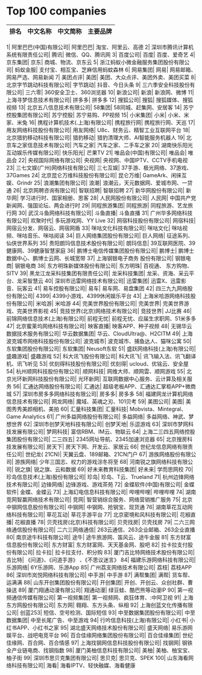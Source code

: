 # Top 100 companies

排名|	中文名称|	中文简称|	主要品牌
------|------|------|------

1|	阿里巴巴(中国)有限公司|	阿里巴巴|	淘宝、阿里云、高德
2|	深圳市腾讯计算机系统有限责任公司|	腾讯|	微信、QQ、腾讯网
3|	百度公司|	百度|	百度、爱奇艺
4|	京东集团|	京东|	商城、物流、京东云
5|	浙江蚂蚁小微金融服务集团股份有限公司|	蚂蚁金服|	支付宝、相互宝、芝麻信用蚂蚊森林
6|	网易集团|	网易|	网易邮箱、网易严选、网易新闻
7|	美团点评|	美团|	美团、大众点评、美团外卖、美团买菜
8|	北京字节跳动科技有限公司|	字节跳动|	抖音、今日头条
9|	三六季安全科技股份有限公司|	三六零|	360安全卫士、360浏览器
10|	新浪公司|	新浪|	新浪网、微博
11|	上海寻梦信息技术有限公司|	拼多多|	拼多多
12|	搜狐公司|	搜狐|	搜狐媒体、搜狐视频
13|	北京五八信息技术有限公司|	58集团|	58同城、赶集网、安居客
14|	苏宁控股集团有限公司|	苏宁控股|	苏宁易购、PP视频
15|	小米集团|	小米|	小米、米家、米兔
16|	携程计算机技术(.上海)有限公司|	携程旅行网|	携程旅行网、天巡
17|	用友网络科技股份有限公司|	用友网络|	U8c、财务云、精智工业互联网平台
18|	北京猎豹移动科技有限公司|	猎豹移动|	猎豹清理大师、AI智能服务机器人
19|	北京车之家信息技术有限公司|	汽车之家|	汽车之家、二手车之家
20|	湖南快乐阳光互动娱乐传媒有限公司|	快乐阳光|	芒果TV
21|	唯品会(中国)有限公司|	唯品会|	唯品会
22|	央视国际网络有限公司|	央视网|	央视网、中国IPTV、CCTV手机电视
23|	三七文娱(广州)网络科技有限公司|	三七互娱|	37手游、极光网络、37游戏、37Games
24|	北京昆仑万维科技股份有限公司|	昆仑万维|	GameArk、闲徕互娱、Grindr
25|	浪潮集团有限公司|	浪潮|	浪潮云，天元数据网、爱城市网、一贷通
26|	北京网聘咨询有限公司|	智联招聘|	智联招聘
27|	新华网股份有限公司|	新华网|	学习进行时、国家相册、思客
28|	人民网股份有限公司|	人民网|	中国共产党新闻网、强国论坛、两会进行时
29|	同程旅游集团|	同程旅游|	同程旅游、艺龙旅行网
30|	武汉斗鱼网络科技有限公司|	斗鱼直播|	斗鱼直播
31|	广州华多网络科技有限公司|	欢聚时代|	多玩游戏网、YY Live
32|	网宿科技股份有限公司|	网宿科技|	网宿云分发、网宿云、网宿网盾
33|	咪咕文化科技有限公司|	咪咕文化|	咪咕视频、咪咕音乐、咪咕阅读
34|	巨人网络集团股份有限公司|	巨人网络|	征途系列、仙侠世界系列
35|	贵阳朗玛信息技术股份有限公司|	朗玛信息|	39互联网医院、39健康网、39健康智慧家庭
36|	鹏博士电信传媒集团股份有限公司|	鹏博士|	鹏博士数据中心、鹏博士云网、长城宽带
37|	上海钢银电子商务 股份有限公司|	钢银电商|	钢银电商
38|	东方明珠新媒体股份有限公司|	东方明珠|	百视通、 东方购物、SITV
39|	黑龙江龙采科技集团有限责任公司|	龙采科技集团|	龙采、资海、采云平台、龙采智慧云
40|	深圳市迅雷网络技术有限公司|	迅雷集团|	迅雷X、迅雷影音、玩客云
41|	易车控股有限公司|	易车|	易车网、易盘集团
42|	四三九九网络股份有限公司|	4399|	4399小游戏、4399休闲娱乐平台
43|	上海米哈游网络科技股份有限公司|	米哈游|	米哈游
44|	完美世界股份有限公司|	完美世界|	完美世界游戏、完美世界影视
45|	竞技世界(北京)网络技术有限公司|	竞技世界|	JJ比赛
46|	前锦网络信息技术(上海)有限公司|	前程无忧|	前程无忧、应届生求职网、51米多多
47|	北京蜜莱坞网络科技有限公司|	映客直播|	映客APP、种子视频
48|	无锡华云数据技术服务有限公司|	华云数据集团|	华云、CloudUltra@、H2CITM
49|	上海波克城市网络科技股份有限公司|	波克城市|	波克城市、捕鱼达人、猫咪公寓
50|	东软集团股份有限公司|	东软集团|	Neusoft东软
51|	盛跃网络科技(上海)有限公司|	盛趣游戏|	盛趣游戏
52|	科大讯飞股份有限公司|	科大讯飞|	讯飞输入法、讯飞翻译机、讯飞听见
53|	优刻得科技股份有限公司|	优刻得|	ucloud、优铭云、安全屋
54|	杭州顺网科技股份有限公司|	顺网科技|	网维大师、顺网雲、顺网游戏
55|	北京光环新网科技股份有限公司|	光环新网|	互联网数据中心服务、云计算及相关服务
56|	汇通达网络股份有限公司|	汇通达|	超级老板APP、汇通达汇掌柜APP+微商城
57|	深圳市房多多网络科技有限公司|	房多多|	房多多
58|	福建网龙计算机网络信息技术有限公司|	网龙网络|	魔域、英魂之刃、101贝考
59|	美图公司|	美图|	美图秀秀美颜相机、美拍
60|	汇量科技集团|	汇量科技|	Mobvista、Mintegral、Game Analytics
61|	广州多益网络股份有限公司|	多益网络|	多益网络、神武、梦想世界
62|	深圳市创梦天地科技有限公司|	创梦天地|	乐逗游戏
63|	深圳市梦网科技发展有限公司|	梦网科技|	富信RBM、IM云、物联云
64|	上海二三四五网络控股集团股份有限公司|	二三四五|	2345网址导航、2345加速浏览器
65|	北京搜房科技发展有限公司|	房天下|	房天下网、开发云、家居云
66|	世纪龙信息网络有限责任公司|	世纪龙( 21CN)|	天翼云盘、189邮箱、21CN门户
67|	游族网络股份有限公司|	游族网络|	少年三国志、权力的游戏淙冬将至
68|	河南锐之旗网络科技有限公司|	锐之旗|	锐之旗、云和数据
69|	好未来教育科技集团|	好未来|	学而思网校
70|	珍岛信息技术(上海)股份有限公司|	珍岛|	珍岛、T云、Trueland
71|	杭州边锋网络技术有限公司|	边锋网络|	边锋游戏、游戏茶苑
72|	金蝶软件(中国)有限公司|	金蝶软件|	金蝶、金蝶云
73|	上海幻电信息科技有限公司|	哔哩哔哩|	哔哩哔哩
74|	湖南竞网智赢网络技术有限公司|	竞网|	智营销综合服务、网络营销推广服务
75|	北京中钢网信息股份有限公司|	中钢网|	中钢网、抢钢宝、现货通
76|	湖南草花互动网络科技有限公司|	草花互动|	草花手游平台
77|	北京密境和风科技有限公司|	花椒直播|	花椒直播
78|	贝壳找房(北京)科技有限公司|	贝壳找房|	贝壳找房
79|	二六三网络通信股份有限公司|	二六三网络通信|	263云通信、263企业邮箱、263企业直播
80|	南京途牛科技有限公司|	途牛|	途牛旅游网、笛风云、途牛金服
81|	东方财富信息股份有限公司|	东方财富|	东方财富网、天天基金网、股吧
82|	拉卡拉支付股份有限公司|	拉卡拉|	拉卡拉支付、积分购
83|	厦门吉比特网络技术股份有限公司|	吉比特|	《问道》、《问道手游》 、《不思议迷言》
84|	福建乐游网络科技有限公司|	乐游网络|	6Y乐游网、乐游App
85|	广州荔支网络技术有限公司|	荔枝|	荔枝APP
86|	深圳市岚悦网络科技有限公司|	中手游|	中手游
87|	满帮集团|	满帮|	货车帮、运满满
88|	山东开创集团股份有限公司|	开创集团|	开创、开创云、众创社群、曹操送
89|	厦门翔通动漫有限公司|	翔通动漫|	绿豆蛙、酷巴熊等动漫IP
90|	第一视频通信传媒有限公司|	第一视频集团|	第一视频网、疯狂体育、:中阿卫视
91|	上海东方网股份有限公司|	东方网|	翱翔、东方头条、纵相
92|	上海创蓝文化传播有限公司|	创蓝253|	短信、空号检测、国际短信
93|	中至数据集团股份有限公司|	中至数据集团|	中至长尾广告、中至游戏
94|	行吟信息科技(上海)有限公司|	小红书|	小红书APP、小红书之家
95|	湖北盛天网络技术股份有限公司|	盛天网络|	易乐游网娱平台、战吧电竞平台
96|	百合佳缘网络集团股份有限公司|	百合佳缘集团|	世纪佳缘网、百合网、百合情感
97|	上海找钢网信息科技股份有限公司|	找钢网|	钢铁全产业链电商、找钢指数
98|	厦门美柚信息科技有限公司|	美柚|	美柚、柚宝宝、柚子街
99|	深圳市思贝克集团有限公司|	思贝克|	思贝克、SPEK
100|	山东海看网络科技有限公司|	海看|	海看IPTV、轻快融媒、海看健康
